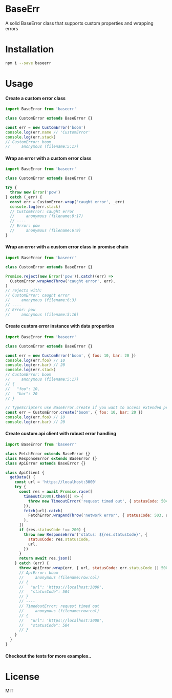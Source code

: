 # BaseErr

A solid BaseError class that supports custom properties and wrapping errors

# Installation

```sh
npm i --save baseerr
```

# Usage

#### Create a custom error class

```js
import BaseError from 'baseerr'

class CustomError extends BaseError {}

const err = new CustomError('boom')
console.log(err.name // 'CustomError'
console.log(err.stack)
// CustomError: boom
//     anonymous (filename:5:17)
```

#### Wrap an error with a custom error class

```js
import BaseError from 'baseerr'

class CustomError extends BaseError {}

try {
  throw new Error('pow')
} catch (_err) {
  const err = CustomError.wrap('caught error', _err)
  console.log(err.stack)
  // CustomError: caught error
  //     anonymous (filename:8:17)
  // ----
  // Error: pow
  //     anonymous (filename:6:9)
}
```

#### Wrap an error with a custom error class in promise chain

```js
import BaseError from 'baseerr'

class CustomError extends BaseError {}

Promise.reject(new Error('pow')).catch((err) =>
  CustomError.wrapAndThrow('caught error', err),
)
// rejects with:
// CustomError: caught error
//     anonymous (filename:6:3)
// ----
// Error: pow
//     anonymous (filename:5:16)
```

#### Create custom error instance with data properties

```js
import BaseError from 'baseerr'

class CustomError extends BaseError {}

const err = new CustomError('boom', { foo: 10, bar: 20 })
console.log(err.foo) // 10
console.log(err.bar) // 20
console.log(err.stack)
// CustomError: boom
//     anonymous (filename:5:17)
// {
//   "foo": 10,
//   "bar": 20
// }

// TypeScripters use BaseError.create if you want to access extended properties with proper typing:
const err = CustomError.create('boom', { foo: 10, bar: 20 })
console.log(err.foo) // 10
console.log(err.bar) // 20
```

#### Create custom api client with robust error handling

```js
import BaseError from 'baseerr'

class FetchError extends BaseError {}
class ResponseError extends BaseError {}
class ApiError extends BaseError {}

class ApiClient {
  getData() {
    const url = 'https://localhost:3000'
    try {
      const res = await Promise.race([
        timeout(2000).then(() => {
          throw new TimeoutError('request timed out', { statusCode: 504, url })
        }),
        fetch(url).catch(
          FetchError.wrapAndThrow('network error', { statusCode: 503, url }),
        ),
      ])
      if (res.statusCode !== 200) {
        throw new ResponseError('status: ${res.statusCode}', {
          statusCode: res.statusCode,
          url,
        })
      }
      return await res.json()
    } catch (err) {
      throw ApiError.wrap(err, { url, statusCode: err.statusCode || 500 })
      // ApiError: boom
      //     anonymous (filename:row:col)
      // {
      //   "url": 'https://localhost:3000',
      //   "statusCode": 504
      // }
      // ----
      // TimedoutError: request timed out
      //     anonymous (filename:row:col)
      // {
      //   "url": 'https://localhost:3000',
      //   "statusCode": 504
      // }
    }
  }
}
```

#### Checkout the tests for more examples..

# License

MIT
